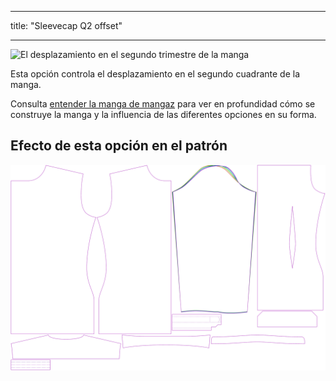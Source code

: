 - - -
title: "Sleevecap Q2 offset"
- - -

![El desplazamiento en el segundo trimestre de la manga](./sleevecapq2offset.svg)

Esta opción controla el desplazamiento en el segundo cuadrante de la manga.

<Tip>

Consulta [entender la manga de mangaz](/docs/patterns/brian/options#understanding-the-sleevecap) para ver
en profundidad cómo se construye la manga y la influencia de las diferentes opciones en su forma.

</Tip>

## Efecto de esta opción en el patrón

![Esta imagen muestra el efecto de esta opción superponiendo varias variantes que tienen un valor diferente para esta opción](simon_sleevecapq2offset_sample.svg "Effect of this option on the pattern")
